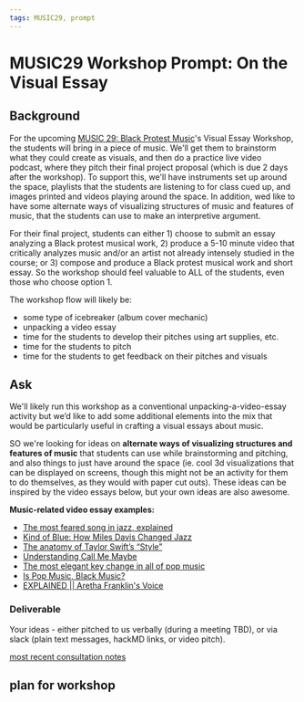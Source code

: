 ```yaml
---
tags: MUSIC29, prompt
---
```


# MUSIC29 Workshop Prompt: On the Visual Essay

## Background
For the upcoming [MUSIC 29: Black Protest Music](https://canvas.harvard.edu/courses/121885)'s Visual Essay Workshop, the students will bring in a piece of music. We'll get them to brainstorm what they could create as visuals, and then do a practice live video podcast, where they pitch their final project proposal (which is due 2 days after the workshop). To support this, we'll have instruments set up around the space, playlists that the students are listening to for class cued up, and images printed and videos playing around the space. In addition, wed like to have some alternate ways of visualizing structures of music and features of music, that the students can use to make an interpretive argument.

For their final project, students can either 1) choose to submit an essay analyzing a Black protest musical work, 2) produce a 5-10 minute video that critically analyzes music and/or an artist not already intensely studied in the course; or 3) compose and produce a Black protest musical work and short essay. So the workshop should feel valuable to ALL of the students, even those who choose option 1.

The workshop flow will likely be:
* some type of icebreaker (album cover mechanic)
* unpacking a video essay
* time for the students to develop their pitches using art supplies, etc.
* time for the students to pitch
* time for the students to get feedback on their pitches and visuals

## Ask
We'll likely run this workshop as a conventional unpacking-a-video-essay activity but we’d like to add some additional elements into the mix that would be particularly useful in crafting a visual essays about music. 

SO we're looking for ideas on **alternate ways of visualizing structures and features of music** that students can use while brainstorming and pitching, and also things to just have around the space (ie. cool 3d visualizations that can be displayed on screens, though this might not be an activity for them to do themselves, as they would with paper cut outs). These ideas can be inspired by the video essays below, but your own ideas are also awesome.


**Music-related video essay examples:** 

-   [The most feared song in jazz, explained](https://www.youtube.com/watch?v=62tIvfP9A2w "https://www.youtube.com/watch?v=62tIvfP9A2w") 
-   [Kind of Blue: How Miles Davis Changed Jazz](https://www.youtube.com/watch?v=nfroW6KaXXc "https://www.youtube.com/watch?v=nfroW6KaXXc") 
-   [The anatomy of Taylor Swift’s “Style”](https://www.youtube.com/watch?v=l_b86duruvs&t=25s "https://www.youtube.com/watch?v=l_b86duruvs&t=25s") 
-   [Understanding Call Me Maybe](https://www.youtube.com/watch?v=IC1ZuNDTiz8 "https://www.youtube.com/watch?v=IC1ZuNDTiz8") 
-   [The most elegant key change in all of pop music](https://www.youtube.com/watch?v=epqYft12nV4 "https://www.youtube.com/watch?v=epqYft12nV4") 
-   [Is Pop Music, Black Music?](https://www.youtube.com/watch?v=iJOUzAX2Bmg "https://www.youtube.com/watch?v=iJOUzAX2Bmg") 
-   [EXPLAINED || Aretha Franklin's Voice](https://www.youtube.com/watch?v=V0Os8_YdA90 "https://www.youtube.com/watch?v=V0Os8_YdA90")


### Deliverable
Your ideas - either pitched to us verbally (during a meeting TBD), or via slack (plain text messages, hackMD links, or video pitch).



[most recent consultation notes](https://docs.google.com/document/d/1U3MDbkTCzcbGPzPo0Cm8hH6irnR9TfD-1a1CxNQ8t6Y/edit) 



## plan for workshop





